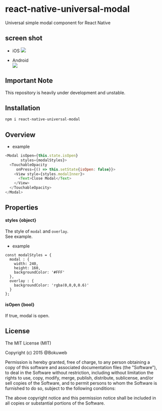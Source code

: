 # react-native-universal-modal

Universal simple modal component for React Native


## screen shot

- iOS
![](https://raw.githubusercontent.com/bokuweb/react-native-universal-modal/master/screenshot/ios-modal.gif)
  
- Android  
![](https://raw.githubusercontent.com/bokuweb/react-native-universal-modal/master/screenshot/android-modal.gif)

## Important Note

This repository is heavily under development and unstable.

## Installation

```sh
npm i react-native-universal-modal
```

## Overview

- example

``` javascript
<Modal isOpen={this.state.isOpen}
       styles={modalStyles}>
  <TouchableOpacity
     onPress={() => this.setState{isOpen: false}}>
    <View style={styles.modalInner}>
      <Text>Close Modal</Text>
    </View>
  </TouchableOpacity>
</Modal>
```

## Properties

#### styles {object}

The style of `modal` and `overlay`.   
See example.

- example
``` jabascript
const modalStyles = {
  modal : {
    width: 240,
    height: 160,
    backgroundColor: '#FFF'
  },
  overlay : {
    backgroundColor: 'rgba(0,0,0,0.6)'
  }
};
``````

#### isOpen {bool}

If true, modal is open.

## License

The MIT License (MIT)

Copyright (c) 2015 @Bokuweb

Permission is hereby granted, free of charge, to any person obtaining a copy of this software and associated documentation files (the "Software"), to deal in the Software without restriction, including without limitation the rights to use, copy, modify, merge, publish, distribute, sublicense, and/or sell copies of the Software, and to permit persons to whom the Software is furnished to do so, subject to the following conditions:

The above copyright notice and this permission notice shall be included in all copies or substantial portions of the Software.
                             


